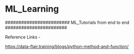 # ML_Learning
######################## ML_Tutorials from end to end #######################

Reference Links -

https://data-flair.training/blogs/python-method-and-function/
